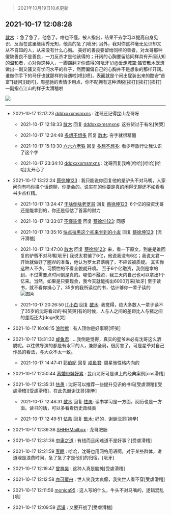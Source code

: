 > 2021年10月19日10点更新
<link rel="stylesheet" href="https://cdn.jsdelivr.net/gh/taotie6/sampleJSON@main/css/photo_show.css">
<meta name="referrer" content="no-referrer" />


 ## 2021-10-17 12:08:28 

 [㪚木](https://www.coolapk.com/feed/30746673?shareKey=ZGU3MzM3NzkxZWE0NjE2YmFkOGY~) ：急了急了，他急了。啥也不懂，被人指出，结果不去学习以提高自身见识，反而在这里继续秀无知，他真的急了[呲牙]
另外，我对你这种毫无见识却又从不自知的人，从来没有什么心胸。
美好的善良要留给同样的善者，对龙哥那种傻缺善良不是善良，一刀反杀才是他该得的<!--break-->；开阔的心胸要留给同样具有开阔认知的温和者，心对你这种人，一脚踹翻才你该得的[呲牙]//<a class="feed-link-uname" href="/u/爱走城空">@爱走城空</a>:酷安散木既想做出一副又骚又有学问水平的样子，然而偏偏自己的心胸并不是想象的那样开阔。谁做你手下的马仔也就那样的待遇啦[喷][喷]，表面就是个闲出屁装出来的酷安“首富”[疑问][疑问]，周星驰的表情少用点，你不配拥有这种洒脱[挨打][挨打][挨打]一副指点江山的样子太滑稽啦 

<div class="album">
<img class="img-item" src="https://image.coolapk.com/feed/2021/1017/12/1081091_26cbab0e_3706_2908@1080x2340.jpeg" />
</div>

 ------- 

- 2021-10-17 12:17:23 [dddxxxxmsmxns](uid=4124347) : 沈哥还记得昆山龙哥呀 

    - 2021-10-17 12:18:33 [㪚木](uid=1081091) 回复 [dddxxxxmsmxns](uid=4124347): 这夯货过于有名[笑哭] 

    - 2021-10-17 12:24:48 [多想不想多](uid=1473521) 回复 [㪚木](uid=1081091): 夯字就很精髓 

    - 2021-10-17 15:13:30 [六六六老铁](uid=1165265) 回复 [多想不想多](uid=1473521): 看少年歌行让我认识了这个字 

    - 2021-10-17 23:34:10 [dddxxxxmsmxns](uid=4124347) : 沈哥回复我咯[哈哈][哈哈][哈哈]太开心了 

- 2021-10-17 13:22:24 [蔡徐坤123](uid=2154103) : 我只能说你回复他的是驴头不对马嘴，人家问你有吗你换个话题聊，你挺会的。说实在的你要是真的闲得无聊还不如看看书少点杠精。 

    - 2021-10-17 13:24:47 [干啥倒啥老罗哥](uid=2936994) 回复 [蔡徐坤123](uid=2154103): 6个亿的投资沈哥还是能拿到的，你还是低估了首富的财力 

    - 2021-10-17 13:33:07 [不懂装傻](uid=1675511) 回复 [蔡徐坤123](uid=2154103): 同感 

    - 2021-10-17 13:35:16 [快点拉黑这个初来乍到的小友](uid=11462281) 回复 [蔡徐坤123](uid=2154103): [流汗滑稽] 

    - 2021-10-17 13:47:00 [㪚木](uid=1081091) 回复 [蔡徐坤123](uid=2154103): 来，看一下原文，到底是谁回复的驴唇不对马嘴[呲牙]
我说太君骗了6亿，他说我没有6亿；我说太君一开始就做好了圈W的准备，他认为罗太君落魄了，不应该被质疑。
其实你这种人不少，习惯性的不看全貌就开喷。
至于6个亿融资，我倒是拿的到，不过需要点时间倒是真的。哪怕不融资<!--break-->，我三天内自己也可以拿出1个亿来。当然，如果是只要现金，我今天就能掏出6000万来[呲牙]
至于读书，就不看你操心了，35岁的我所读过的书，估计够你一辈子读的 ![图片](https://image.coolapk.com/feed/2021/1017/13/1081091_4b8a31b4_9177_5662@1080x965.png)

    - 2021-10-17 20:26:50 [IT小白](uid=1002886) 回复 [㪚木](uid=1081091): 我觉得，绝大多数人一辈子读不了35岁的沈哥看过的书[笑哭]有的时候，人与人之间的差距比人与猪之间的差距还大[doge笑哭] 

- 2021-10-17 16:08:15 [浪险猴](uid=2337567) : 有人顶你是好事啊[坏笑] 

- 2021-10-17 13:31:32 [咸鱼君](uid=573545) : …我倒是觉得，真实的星爷未必有沈哥这么洒脱呢。以往做导演的都是有水平的人，兼顾全局，很厉害了，可是星爷对自己作品的看法，与大众不太一致。 

    - 2021-10-17 14:47:41 [郭伯紀](uid=2859803) 回复 [咸鱼君](uid=573545): 周星驰性格内向的 

- 2021-10-17 12:50:44 [离婚带娃好累](uid=8385282) : 昆山龙哥可是课上的经典案例[cos滑稽] 

- 2021-10-17 12:35:31 [怯愚](uid=1548302) : 沈哥可以推荐一些提升见识的书吗[受虐滑稽][受虐滑稽][受虐滑稽]，在此先谢谢沈哥[抱拳] 

    - 2021-10-17 12:46:31 [㪚木](uid=1081091) 回复 [怯愚](uid=1548302): 读书学习是一方面，阅历也是一方面。读书的话，可以多看看历史政经类 

    - 2021-10-17 12:49:51 [怯愚](uid=1548302) 回复 [㪚木](uid=1081091): 好的，谢谢沈哥[抱拳] 

- 2021-10-17 12:39:36 [SHHHMailbox](uid=3071885) : 龙哥肥肠 

- 2021-10-17 12:31:36 [中庸之道](uid=2894334) : 有钱而且闲难道不是好事？[受虐滑稽] 

- 2021-10-17 12:21:59 [栆睡](uid=2246713) : 哈哈，沈哥也用网络用语啊，对于某些群体，讲道理是浪费时间，急了急了才是他们的归宿。[呲牙] 

- 2021-10-17 12:19:47 [曾祥昊](uid=6695078) : 这种人真是脑摊[受虐滑稽] 

- 2021-10-17 12:12:58 [亦可覆舟](uid=683865) : 世人笑我太疯癫，我笑世人看不穿[受虐滑稽] 

- 2021-10-17 12:11:56 [monica95](uid=2439279) : 这人写的什么，牛头不对马嘴的，逻辑混乱[喷] 

- 2021-10-17 12:09:59 [远镇](uid=1471248) : 又要开战了[受虐滑稽] 

